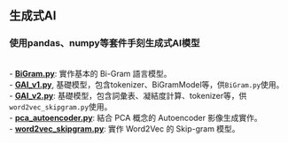 ## 生成式AI
### 使用pandas、numpy等套件手刻生成式AI模型
<br> - **[BiGram.py](./BiGram.py)**: 實作基本的 Bi-Gram 語言模型。 
<br> - **[GAI_v1.py](./GAI_v1.py)**, 基礎模型，包含tokenizer、BiGramModel等，供`BiGram.py`使用。
<br> - **[GAI_v2.py](./GAI_v2.py)**: 基礎模型，包含詞彙表、凝結度計算、tokenizer等，供`word2vec_skipgram.py`使用。 
<br> - **[pca_autoencoder.py](./pca_autoencoder.py)**: 結合 PCA 概念的 Autoencoder 影像生成實作。 
<br> - **[word2vec_skipgram.py](./word2vec_skipgram.py)**: 實作 Word2Vec 的 Skip-gram 模型。
